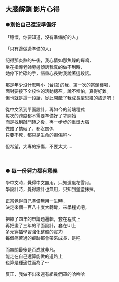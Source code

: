 ## 大腦解鎖 影片心得
### ●別怕自己還沒準備好

「穗懷，你要知道，沒有準備好的人」<br>
<br>
「只有邊做邊準備的人」<br>
<br>
記得那炎熱的午後，我心情如那焦躁的蟬鳴，<br>
坐在指導老師旁邊傾訴我真的做不到時，<br>
她停下忙碌的手，語重心長對我說著這段話。<br>
<br>
那是年少沒什麼叫小（台語)的我，第一次的當頭棒喝，<br>
面對要接下全校性的活動總召，說不懼怕，真得好難。<br>
但也就是這一段話，從此開啟了我成長型思維的旅途吧！<br>
<br>
從中文系到平面設計，再如今的前端程式<br>
每次的跨度都不需要準備好了才開始<br>
而是找到敲門磚之後，再一步步的重塑大腦<br>
做錯了搞砸了，都沒關係<br>
只要不死，都只是生命的擦傷吧～<br>
<br>
但希望，大專的擦傷，不要太大....<br>

<br>

### ● 每一份努力都有意義
學中文時，覺得中文無用，只知道風花雪月。<br>
學設計時，覺得設計也無用，只知到塗塗抹抹。<br>
<br>
正當覺得自己準備無用一生時，<br>
決定來個一百八十度大轉彎，來學程式吧。<br>
<br>
把練了四年的申論題邏輯，套在程式上<br>
再把畫了三年的平面設計，套在UI上<br>
多元穿插學習強化整體的實力<br>
每個痛苦過的痕跡都會帶來成長，是吧<br>
<br>
而無關最後是否成就非凡，<br>
能走在自己還算能做的道路上<br>
也算是種適性而為了～<br>
<br>
反正，我做不出來還有組員們罩的哈哈哈    




